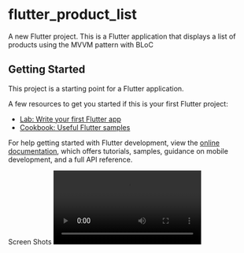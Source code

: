 # flutter_product_list

A new Flutter project.
This is a Flutter application that displays a list of products using the MVVM pattern with BLoC

## Getting Started

This project is a starting point for a Flutter application.

A few resources to get you started if this is your first Flutter project:

- [Lab: Write your first Flutter app](https://docs.flutter.dev/get-started/codelab)
- [Cookbook: Useful Flutter samples](https://docs.flutter.dev/cookbook)

For help getting started with Flutter development, view the
[online documentation](https://docs.flutter.dev/), which offers tutorials,
samples, guidance on mobile development, and a full API reference.

Screen Shots
<video controls src="assets/WhatsApp Video 2024-07-16 at 16.36.57_016ffd37.mp4" title="Title"></video>